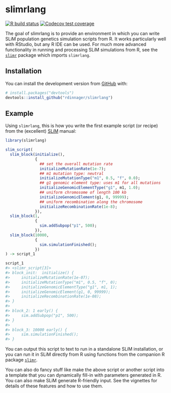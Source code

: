 
<!-- README.md is generated from README.Rmd. Please edit that file -->

# slimrlang

<!-- badges: start -->

[![R build
status](https://github.com/rdinnager/slimrlang/workflows/R-CMD-check/badge.svg)](https://github.com/rdinnager/slimrlang/actions)
[![Codecov test
coverage](https://codecov.io/gh/rdinnager/slimrlang/branch/master/graph/badge.svg)](https://codecov.io/gh/rdinnager/slimrlang?branch=master)
<!-- badges: end -->

The goal of slimrlang is to provide an environment in which you can
write SLiM population genetics simulation scripts from R. It works
particularly well with RStudio, but any R IDE can be used. For much more
advanced functionality in running and processing SLiM simulations from
R, see the [`slimr`](https://github.com/rdinnager/slimr) package which
imports `slimrlang`.

## Installation

You can install the development version from
[GitHub](https://github.com/) with:

``` r
# install.packages("devtools")
devtools::install_github("rdinnager/slimrlang")
```

## Example

Using `slimrlang`, this is how you write the first example script (or
recipe) from the (excellent) [SLiM](https://messerlab.org/slim/) manual:

``` r
library(slimrlang)

slim_script(
  slim_block(initialize(),
             {
               ## set the overall mutation rate
               initializeMutationRate(1e-7); 
               ## m1 mutation type: neutral
               initializeMutationType("m1", 0.5, "f", 0.0);
               ## g1 genomic element type: uses m1 for all mutations
               initializeGenomicElementType("g1", m1, 1.0);
               ## uniform chromosome of length 100 kb
               initializeGenomicElement(g1, 0, 99999);
               ## uniform recombination along the chromosome
               initializeRecombinationRate(1e-8);
             }),
  slim_block(1,
             {
               sim.addSubpop("p1", 500);
             }),
  slim_block(10000,
             {
               sim.simulationFinished();
             })
) -> script_1

script_1
#> <slimr_script[3]>
#> block_init:  initialize() {
#>     initializeMutationRate(1e-07);
#>     initializeMutationType("m1", 0.5, "f", 0);
#>     initializeGenomicElementType("g1", m1, 1);
#>     initializeGenomicElement(g1, 0, 99999);
#>     initializeRecombinationRate(1e-08);
#> }
#> 
#> block_2: 1 early() {
#>     sim.addSubpop("p1", 500);
#> }
#> 
#> block_3: 10000 early() {
#>     sim.simulationFinished();
#> }
```

You can output this script to text to run in a standalone SLiM
installation, or you can run it in SLiM directly from R using functions
from the companion R package
[`slimr`](https://github.com/rdinnager/slimr).

You can also do fancy stuff like make the above script or another script
into a template that you can dynamically fill-in with parameters
generated in R. You can also make SLiM generate R-friendly input. See
the vignettes for details of these features and how to use them.
